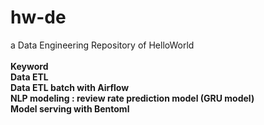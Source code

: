 # hw-de
a Data Engineering Repository of HelloWorld
<br>
<br>
<b>Keyword<b>
<br>
Data ETL <br>
Data ETL batch with Airflow<br>
NLP modeling : review rate prediction model (GRU model)<br>
Model serving with Bentoml<br>
